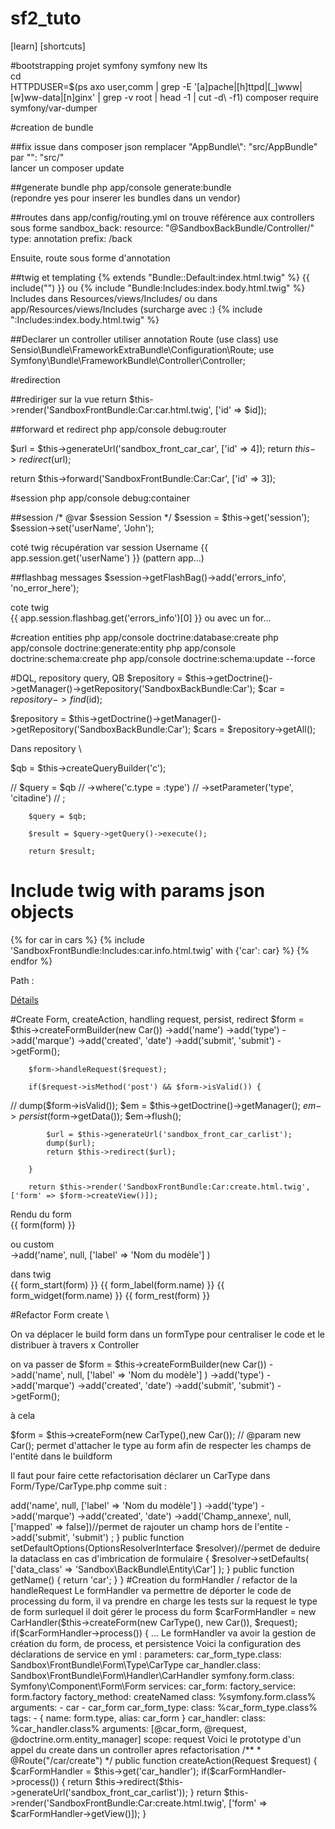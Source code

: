 # sf2_tuto

[learn]
[shortcuts]

#bootstrapping projet symfony
symfony new <projectname> lts \
cd <projectname> \
HTTPDUSER=$(ps axo user,comm | grep -E '[a]pache|[h]ttpd|[_]www|[w]ww-data|[n]ginx' | grep -v root | head -1 | cut -d\  -f1)
composer require symfony/var-dumper

#creation de bundle

##fix issue 
dans composer json remplacer "AppBundle\\": "src/AppBundle" par "": "src/" \
lancer un composer update

##generate bundle
php app/console generate:bundle \
(repondre yes pour inserer les bundles dans un vendor)

##routes
dans app/config/routing.yml on trouve référence aux controllers sous forme
sandbox_back:
    resource: "@SandboxBackBundle/Controller/"
    type:     annotation
    prefix:   /back

Ensuite, route sous forme d'annotation
    
##twig et templating
{% extends "Bundle::Default:index.html.twig" %}
{{ include("") }}
ou
{% include "Bundle:Includes:index.body.html.twig" %}
Includes dans Resources/views/Includes/ ou dans app/Resources/views/Includes (surcharge avec :)
{% include ":Includes:index.body.html.twig" %}

##Declarer un controller
utiliser annotation Route (use class)
use Sensio\Bundle\FrameworkExtraBundle\Configuration\Route;
use Symfony\Bundle\FrameworkBundle\Controller\Controller;

#redirection

##rediriger sur la vue
return $this->render('SandboxFrontBundle:Car:car.html.twig', ['id' => $id]);

##forward et redirect
php app/console debug:router 

$url = $this->generateUrl('sandbox_front_car_car', ['id' => 4]);
return $this->redirect($url);

return $this->forward('SandboxFrontBundle:Car:Car', ['id' => 3]);


#session
php app/console debug:container <service>

##session
/* @var $session Session */
$session = $this->get('session');
$session->set('userName', 'John');

coté twig récupération var session
Username {{ app.session.get('userName') }} (pattern app.<service>.<method>.<params>)


##flashbag messages
$session->getFlashBag()->add('errors_info', 'no_error_here');

cote twig \
{{ app.session.flashbag.get('errors_info')[0] }} ou avec un for...

#creation entities
php app/console doctrine:database:create
php app/console doctrine:generate:entity
php app/console doctrine:schema:create
php app/console doctrine:schema:update --force

#DQL, repository query, QB
$repository = $this->getDoctrine()->getManager()->getRepository('SandboxBackBundle:Car');
$car = $repository->find($id);

$repository = $this->getDoctrine()->getManager()->getRepository('SandboxBackBundle:Car');
$cars = $repository->getAll();

Dans repository \

 $qb = $this->createQueryBuilder('c');

//        $query = $qb
//            ->where('c.type = :type')
//            ->setParameter('type', 'citadine')
//        ;

        $query = $qb;

        $result = $query->getQuery()->execute();

        return $result;
        
        
# Include twig with params json objects 
{% for car in cars %}
	{% include 'SandboxFrontBundle:Includes:car.info.html.twig' with {'car': car} %}
{% endfor %}

Path : 
 <td><a href="{{ path('sandbox_front_car_car', { 'id' : car.id } ) }}">Détails</a></td>
 

#Create Form, createAction, handling request, persist, redirect
 $form = $this->createFormBuilder(new Car())
            ->add('name')
            ->add('type')
            ->add('marque')
            ->add('created', 'date')
            ->add('submit', 'submit')
            ->getForm();

        $form->handleRequest($request);

        if($request->isMethod('post') && $form->isValid()) {
//            dump($form->isValid());
            $em = $this->getDoctrine()->getManager();
            $em->persist($form->getData());
            $em->flush();

            $url = $this->generateUrl('sandbox_front_car_carlist');
            dump($url);
            return $this->redirect($url);

        }

        return $this->render('SandboxFrontBundle:Car:create.html.twig', ['form' => $form->createView()]);

Rendu du form \
{{ form(form) }}

ou custom \
->add('name', null, ['label' => 'Nom du modèle'] )

dans twig \
    {{ form_start(form) }}
    {{ form_label(form.name) }} {{ form_widget(form.name) }}
    {{ form_rest(form) }}
        

#Refactor Form create \        
 
On va déplacer le build form dans un formType pour centraliser le code et le distribuer à travers x Controller

on va passer de 
 $form = $this->createFormBuilder(new Car())
            ->add('name', null, ['label' => 'Nom du modèle'] )
            ->add('type')
            ->add('marque')
            ->add('created', 'date')
            ->add('submit', 'submit')
            ->getForm();

à cela 

$form = $this->createForm(new CarType(),new Car()); // @param new Car(); permet d'attacher le type au form afin de respecter les champs de l'entité dans le buildform


Il faut pour faire cette refactorisation déclarer un CarType dans Form/Type/CarType.php comme suit :

<?php

namespace Sandbox\FrontBundle\Form\Type;

use Symfony\Component\Form\AbstractType;
use Symfony\Component\Form\Extension\Core\Type\FormType;
use Symfony\Component\Form\FormBuilderInterface;
use Symfony\Component\OptionsResolver\OptionsResolverInterface;

class CarType extends AbstractType
{
    public function buildForm(FormBuilderInterface $builder, array $options)
    {
       $builder
           ->add('name', null, ['label' => 'Nom du modèle'] )
           ->add('type')
           ->add('marque')
           ->add('created', 'date')
           ->add('Champ_annexe', null, ['mapped' => false])//permet de rajouter un champ hors de l'entite
           ->add('submit', 'submit')
           ;
    }

    public function setDefaultOptions(OptionsResolverInterface $resolver)//permet de deduire la dataclass en cas d'imbrication de formulaire
    {
        $resolver->setDefaults( ['data_class' => 'Sandbox\BackBundle\Entity\Car'] );
    }

    public function getName()
    {
        return 'car';
    }
}


#Creation du formHandler / refactor de la handleRequest

Le formHandler va permettre de déporter le code de processing du form, il va prendre en charge les tests sur la request le type de form surlequel il doit gérer le process du form

  $carFormHandler = new CarHandler($this->createForm(new CarType(), new Car()), $request);

        if($carFormHandler->process()) {
        ...

Le formHandler va avoir la gestion de création du form, de process, et persistence
Voici la configuration des déclarations de service en yml :

parameters:
    car_form_type.class: Sandbox\FrontBundle\Form\Type\CarType
    car_handler.class: Sandbox\FrontBundle\Form\Handler\CarHandler
    symfony.form.class: Symfony\Component\Form\Form

services:
    car_form:
        factory_service: form.factory
        factory_method: createNamed
        class: %symfony.form.class%
        arguments:
            - car
            - car_form

    car_form_type:
        class: %car_form_type.class%
        tags:
            - { name: form.type, alias: car_form }

    car_handler:
        class: %car_handler.class%
        arguments: [@car_form, @request, @doctrine.orm.entity_manager]
        scope: request

Voici le prototype d'un appel du create dans un controller apres refactorisation

    /**
     * @Route("/car/create")
     */
    public function createAction(Request $request)
    {
        $carFormHandler = $this->get('car_handler');

        if($carFormHandler->process()) {
            return $this->redirect($this->generateUrl('sandbox_front_car_carlist'));
        }

        return $this->render('SandboxFrontBundle:Car:create.html.twig', ['form' => $carFormHandler->getView()]);
    }